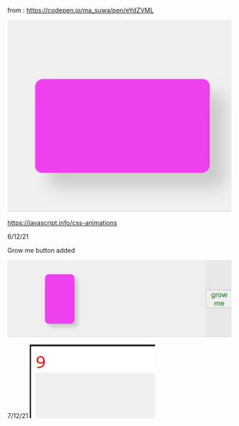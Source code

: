 from : https://codepen.io/ma_suwa/pen/eYdZVML

![](marshmellow.gif)

https://javascript.info/css-animations

6/12/21

Grow me button added

![](grow_me_button.gif)

7/12/21
![](counter.png)